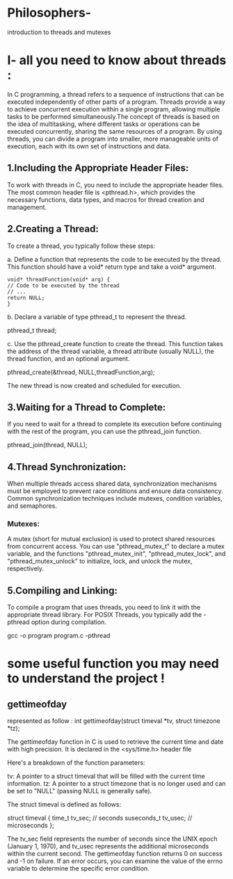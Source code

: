 # Philosophers-
introduction to threads and mutexes 

 # I- all you need to know about threads :

In C programming, a thread refers to a sequence of instructions that can be executed independently of other parts of a program. Threads provide a way to achieve concurrent execution within a single program, allowing multiple tasks to be performed simultaneously.The concept of threads is based on the idea of multitasking, where different tasks or operations can be executed concurrently, sharing the same resources of a program. By using threads, you can divide a program into smaller, more manageable units of execution, each with its own set of instructions and data.

## 1.Including the Appropriate Header Files:
To work with threads in C, you need to include the appropriate header files. The most common header file is <pthread.h>, which provides the necessary functions, data types, and macros for thread creation and management.

## 2.Creating a Thread:
To create a thread, you typically follow these steps:

a. Define a function that represents the code to be executed by the thread. This function should have a void* return type and take a void* argument.

	void* threadFunction(void* arg) {
    // Code to be executed by the thread
    // ...
    return NULL;
	}

b. Declare a variable of type pthread_t to represent the thread.

pthread_t thread;

c. Use the pthread_create function to create the thread. This function takes the address of the thread variable, a thread attribute (usually NULL), the thread function, and an optional argument.

pthread_create(&thread, NULL,threadFunction,arg);

The new thread is now created and scheduled for execution.

## 3.Waiting for a Thread to Complete:
If you need to wait for a thread to complete its execution before continuing with the rest of the program, you can use the pthread_join function.

pthread_join(thread, NULL);

## 4.Thread Synchronization:
When multiple threads access shared data, synchronization mechanisms must be employed to prevent race conditions and ensure data consistency. Common synchronization techniques include mutexes, condition variables, and semaphores.

### Mutexes:
A mutex (short for mutual exclusion) is used to protect shared resources from concurrent access. You can use "pthread_mutex_t" to declare a mutex variable, and the functions "pthread_mutex_init", "pthread_mutex_lock", and "pthread_mutex_unlock" to initialize, lock, and unlock the mutex, respectively.

## 5.Compiling and Linking:
To compile a program that uses threads, you need to link it with the appropriate thread library. For POSIX Threads, you typically add the -pthread option during compilation.

gcc -o program program.c -pthread

# some useful function you may need to understand the project !

## gettimeofday

represented as follow : int gettimeofday(struct timeval *tv, struct timezone *tz);

The gettimeofday function in C is used to retrieve the current time and date with high precision. It is declared in the <sys/time.h> header file 

Here's a breakdown of the function parameters:

tv: A pointer to a struct timeval that will be filled with the current time information.
tz: A pointer to a struct timezone that is no longer used and can be set to "NULL" (passing NULL is generally safe).

The struct timeval is defined as follows:

struct timeval {
    time_t tv_sec;      // seconds
    suseconds_t tv_usec;   // microseconds
};

The tv_sec field represents the number of seconds since the UNIX epoch (January 1, 1970), and tv_usec represents the additional microseconds within the current second.
The gettimeofday function returns 0 on success and -1 on failure. If an error occurs, you can examine the value of the errno variable to determine the specific error condition.